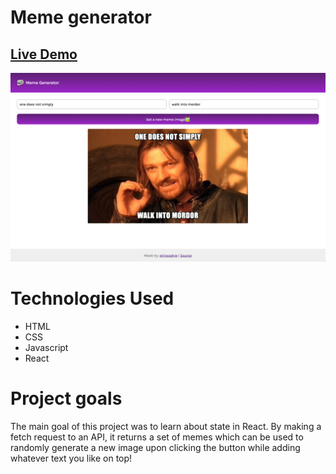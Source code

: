 # Meme generator

## [Live Demo](https://erinsophie.github.io/meme-generator/)

![Meme](./src/img/meme.png)

# Technologies Used

- HTML
- CSS
- Javascript
- React

# Project goals

The main goal of this project was to learn about state in React. By making a fetch request to an API, it returns a set of memes which can be used to randomly generate a new image upon clicking the button while adding whatever text you like on top!
